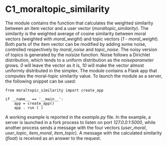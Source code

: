 # C1_moraltopic_similarity

The module contains the function that calculates the weighted similarity between an item vector and a user vector (*moraltopic_similarity*). The similarity is the weighted average of cosine similarity between moral vectors (weighted with *moral_weight*) and topic vectors (*1 -  moral_weight*). Both parts of the item vector can be modified by adding some noise, controlled respectively by *moral_noise* and *topic_noise*. The noisy version of topics is generated by the *noisize* function. Noise follows a Dirichlet distribution, which tends to a uniform distribution as the *noiseparameter* grows. *0* will leave the vector as it is, *10* will make the vector almost uniformly distributed in the simplex. The module contains a Flask app that computes the moral-topic similarity value. To launch the module as a server, the following snippet can be used:

    from moraltopic_similarity import create_app

    if __name__ == '__main__':
        app = create_app()
        app . run ( )

A working example is reported in the *example.py* file. In the example, a server is launched in a fork process to listen on port *127.0.0.1:5000*, while another process sends a message with the four vectors (*user_moral*, *user_topic*, *item_moral*, *item_topic*). A message with the calculated similarity (*float*) is received as an answer to the request.
